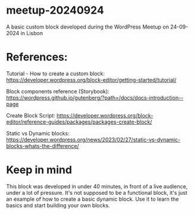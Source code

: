 # meetup-20240924
A basic custom block developed during the WordPress Meetup on 24-09-2024 in Lisbon


# References:

Tutorial - How to create a custom block:
https://developer.wordpress.org/block-editor/getting-started/tutorial/

Block components reference (Storybook):
https://wordpress.github.io/gutenberg/?path=/docs/docs-introduction--page

Create Block Script:
https://developer.wordpress.org/block-editor/reference-guides/packages/packages-create-block/

Static vs Dynamic blocks:
https://developer.wordpress.org/news/2023/02/27/static-vs-dynamic-blocks-whats-the-difference/


# Keep in mind

This block was developed in under 40 minutes, in front of a live audience, under a lot of pressure. It's not supposed to be a functional block, it's just an example of how to create a basic dynamic block.
Use it to learn the basics and start building your own blocks.
